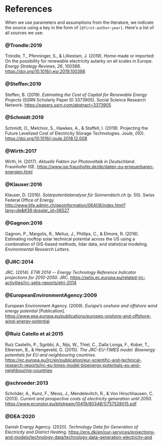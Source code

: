 # References

When we use parameters and assumptions from the literature, we indicate the source using a key in the form of `[@first-author:year]`. Here's a list of all sources we use:

### @Trondle:2019

Tröndle, T., Pfenninger, S., &#38; Lilliestam, J. (2019). Home-made or imported: On the possibility for renewable electricity autarky on all scales in Europe. <i>Energy Strategy Reviews</i>, <i>26</i>, 100388. https://doi.org/10.1016/j.esr.2019.100388

### @Steffen:2019

Steffen, B. (2019). <i>Estimating the Cost of Capital for Renewable Energy Projects</i> (SSRN Scholarly Paper ID 3373905). Social Science Research Network. https://papers.ssrn.com/abstract=3373905

### @Schmidt:2019

Schmidt, O., Melchior, S., Hawkes, A., &#38; Staffell, I. (2019). Projecting the Future Levelized Cost of Electricity Storage Technologies. <i>Joule</i>, <i>0</i>(0). https://doi.org/10.1016/j.joule.2018.12.008

### @Wirth:2017

Wirth, H. (2017). <i>Aktuelle Fakten zur Photovoltaik in Deutschland</i>. Fraunhofer ISE. https://www.ise.fraunhofer.de/de/daten-zu-erneuerbaren-energien.html

### @Klauser:2016

Klauser, D. (2016). <i>Solarpotentialanalyse für Sonnendach.ch</i> (p. 50). Swiss Federal Office of Energy. http://www.bfe.admin.ch/geoinformation/06409/index.html?lang=de&#38;dossier_id=06527

### @Gagnon:2016

Gagnon, P., Margolis, R., Melius, J., Phillips, C., &#38; Elmore, R. (2016). Estimating rooftop solar technical potential across the US using a combination of GIS-based methods, lidar data, and statistical modeling. <i>Environmental Research Letters</i>.

### @JRC:2014

JRC. (2014). <i>ETRI 2014 -- Energy Technology Reference Indicator projections for 2010-2050</i>. JRC. https://setis.ec.europa.eu/related-jrc-activities/jrc-setis-reports/etri-2014

### @EuropeanEnvironmentAgency:2009

European Environment Agency. (2009). <i>Europe’s onshore and offshore wind energy potential</i> [Publication]. https://www.eea.europa.eu/publications/europes-onshore-and-offshore-wind-energy-potential

### @Ruiz Catello et al:2015

Ruiz Castello, P., Sgobbi, A., Nijs, W., Thiel, C., Dalla Longa, F., Kober, T., Elbersen, B., &#38; Hengeveld, G. (2015). <i>The JRC-EU-TIMES model. Bioenergy potentials for EU and neighbouring countries.</i> https://ec.europa.eu/jrc/en/publication/eur-scientific-and-technical-research-reports/jrc-eu-times-model-bioenergy-potentials-eu-and-neighbouring-countries

### @schroeder:2013

Schröder, A., Kunz, F., Meiss, J., Mendelevitch, R., &#38; Von Hirschhausen, C. (2013). <i>Current and prospective costs of electricity generation until 2050.</i> https://www.econstor.eu/bitstream/10419/80348/1/757528015.pdf

### @DEA:2020

Danish Energy Agency. (2020). <i>Technology Data for Generation of Electricity and District Heating.</i> https://ens.dk/en/our-services/projections-and-models/technology-data/technology-data-generation-electricity-and
